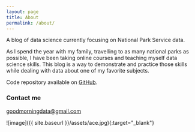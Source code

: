 ```yaml
---
layout: page
title: About
permalink: /about/
---
```


A blog of data science currently focusing on National Park Service data.

As I spend the year with my family, travelling to as many national parks as possible, I have been taking online courses and teaching myself data science skills. This blog is a way to demonstrate and practice those skills while dealing with data about one of my favorite subjects.

Code repository available on [GitHub](https://github.com/goodmorningdata/nps).

### Contact me

[goodmorningdata@gmail.com](mailto:goodmorningdata@gmail.com)

![image]({{ site.baseurl }}/assets/ace.jpg){:target="_blank"}
